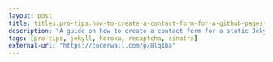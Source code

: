 ```yaml
---
layout: post
title: titles.pro-tips.how-to-create-a-contact-form-for-a-github-pages-served-jekyll-website
description: "A guide on how to create a contact form for a static Jekyll website served in GitHub Pages, using Sinatra as the backend, reCAPTCHA as the Captcha generator, Heroku to serve it and Sendgrid to send the emails using the Pony gem."
tags: [pro-tips, jekyll, heroku, recaptcha, sinatra]
external-url: "https://coderwall.com/p/8lq1ba"
---
```


